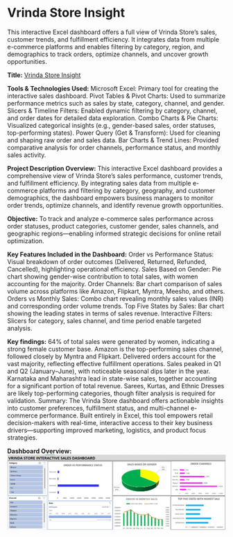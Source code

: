 # Vrinda Store Insight
This interactive Excel dashboard offers a full view of Vrinda Store’s sales, customer trends, and fulfillment efficiency. It integrates data from multiple e-commerce platforms and enables filtering by category, region, and demographics to track orders, optimize channels, and uncover growth opportunities.

**Title:** [Vrinda Store Insight](https://github.com/Osiwi/github.io/blob/main/Vrinda%20Interactive%20Dashboard_Cleaned.xlsx)

**Tools & Technologies Used:** 
Microsoft Excel: Primary tool for creating the interactive sales dashboard.
Pivot Tables & Pivot Charts: Used to summarize performance metrics such as sales by state, category, channel, and gender.
Slicers & Timeline Filters: Enabled dynamic filtering by category, channel, and order dates for detailed data exploration.
Combo Charts & Pie Charts: Visualized categorical insights (e.g., gender-based sales, order statuses, top-performing states).
Power Query (Get & Transform): Used for cleaning and shaping raw order and sales data.
Bar Charts & Trend Lines: Provided comparative analysis for order channels, performance status, and monthly sales activity.

**Project Description Overview:**
This interactive Excel dashboard provides a comprehensive view of Vrinda Store’s sales performance, customer trends, and fulfillment efficiency. By integrating sales data from multiple e-commerce platforms and filtering by category, geography, and customer demographics, the dashboard empowers business managers to monitor order trends, optimize channels, and identify revenue growth opportunities.

**Objective:**
To track and analyze e-commerce sales performance across order statuses, product categories, customer gender, sales channels, and geographic regions—enabling informed strategic decisions for online retail optimization.

**Key Features Included in the Dashboard:**
Order vs Performance Status: Visual breakdown of order outcomes (Delivered, Returned, Refunded, Cancelled), highlighting operational efficiency.
Sales Based on Gender: Pie chart showing gender-wise contribution to total sales, with women accounting for the majority.
Order Channels: Bar chart comparison of sales volume across platforms like Amazon, Flipkart, Myntra, Meesho, and others.
Orders vs Monthly Sales: Combo chart revealing monthly sales values (INR) and corresponding order volume trends.
Top Five States by Sales: Bar chart showing the leading states in terms of sales revenue.
Interactive Filters: Slicers for category, sales channel, and time period enable targeted analysis.

**Key findings:**
64% of total sales were generated by women, indicating a strong female customer base.
Amazon is the top-performing sales channel, followed closely by Myntra and Flipkart.
Delivered orders account for the vast majority, reflecting effective fulfillment operations.
Sales peaked in Q1 and Q2 (January–June), with noticeable seasonal dips later in the year.
Karnataka and Maharashtra lead in state-wise sales, together accounting for a significant portion of total revenue.
Sarees, Kurtas, and Ethnic Dresses are likely top-performing categories, though filter analysis is required for validation.
Summary:
The Vrinda Store dashboard offers actionable insights into customer preferences, fulfillment status, and multi-channel e-commerce performance. Built entirely in Excel, this tool empowers retail decision-makers with real-time, interactive access to their key business drivers—supporting improved marketing, logistics, and product focus strategies.

**Dashboard Overview:** 
![Vrinda-Store.png](Vrinda-Store.png)
